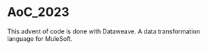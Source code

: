 # AoC_2023

This advent of code is done with Dataweave. A data transformation language for MuleSoft. 
